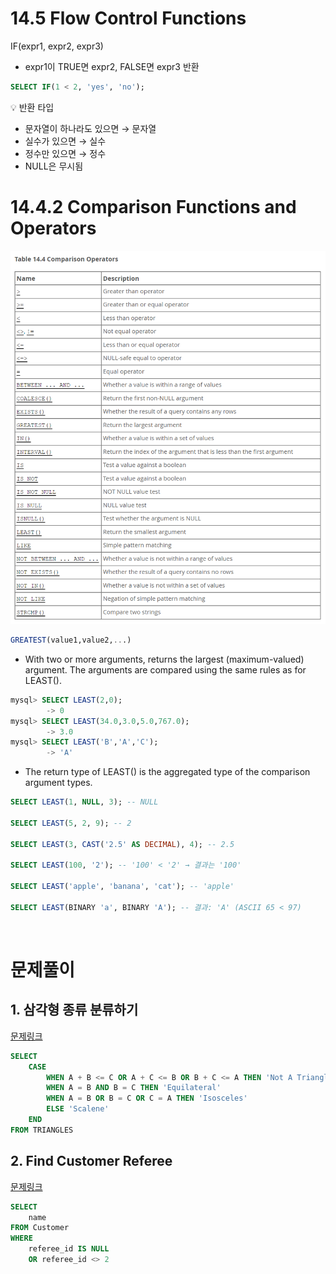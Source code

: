 # 14.5 Flow Control Functions

IF(expr1, expr2, expr3)
- expr1이 TRUE면 expr2, FALSE면 expr3 반환

```SQL
SELECT IF(1 < 2, 'yes', 'no');
```

💡 반환 타입

- 문자열이 하나라도 있으면 → 문자열
- 실수가 있으면 → 실수
- 정수만 있으면 → 정수
- NULL은 무시됨

# 14.4.2 Comparison Functions and Operators

![show](../Images1/w4_0.png)

```SQL
GREATEST(value1,value2,...)
```

- With two or more arguments, returns the largest (maximum-valued) argument. The arguments are compared using the same rules as for LEAST().

```SQL
mysql> SELECT LEAST(2,0);
        -> 0
mysql> SELECT LEAST(34.0,3.0,5.0,767.0);
        -> 3.0
mysql> SELECT LEAST('B','A','C');
        -> 'A'
```

- The return type of LEAST() is the aggregated type of the comparison argument types.

```SQL
SELECT LEAST(1, NULL, 3); -- NULL

SELECT LEAST(5, 2, 9); -- 2

SELECT LEAST(3, CAST('2.5' AS DECIMAL), 4); -- 2.5

SELECT LEAST(100, '2'); -- '100' < '2' → 결과는 '100'

SELECT LEAST('apple', 'banana', 'cat'); -- 'apple'

SELECT LEAST(BINARY 'a', BINARY 'A'); -- 결과: 'A' (ASCII 65 < 97)
```
<br>

# 문제풀이
##  1. 삼각형 종류 분류하기

[문제링크](https://www.hackerrank.com/challenges/what-type-of-triangle/problem)

```SQL
SELECT
    CASE
        WHEN A + B <= C OR A + C <= B OR B + C <= A THEN 'Not A Triangle'
        WHEN A = B AND B = C THEN 'Equilateral'
        WHEN A = B OR B = C OR C = A THEN 'Isosceles'
        ELSE 'Scalene'
    END
FROM TRIANGLES
```

## 2. Find Customer Referee

[문제링크](https://leetcode.com/problems/find-customer-referee/description/)

```SQL
SELECT
    name
FROM Customer
WHERE
    referee_id IS NULL 
    OR referee_id <> 2
```